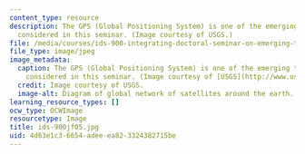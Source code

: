 ```yaml
---
content_type: resource
description: The GPS (Global Positioning System) is one of the emerging technologies
  considered in this seminar. (Image courtesy of USGS.)
file: /media/courses/ids-900-integrating-doctoral-seminar-on-emerging-technologies-fall-2005/4d63e1c36654adeeea823324382715be_ids-900jf05.jpg
file_type: image/jpeg
image_metadata:
  caption: The GPS (Global Positioning System) is one of the emerging technologies
    considered in this seminar. (Image courtesy of [USGS](http://www.usgs.gov/).)
  credit: Image courtesy of USGS.
  image-alt: Diagram of global network of satellites around the earth.
learning_resource_types: []
ocw_type: OCWImage
resourcetype: Image
title: ids-900jf05.jpg
uid: 4d63e1c3-6654-adee-ea82-3324382715be
---
```

